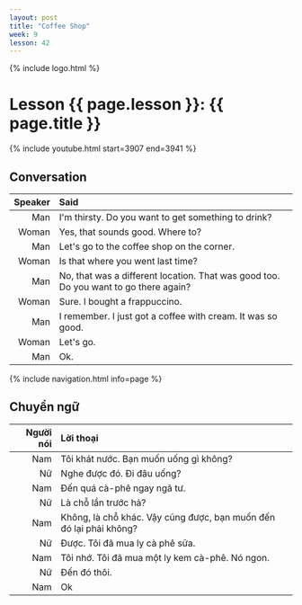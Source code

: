 ```yaml
---
layout: post
title: "Coffee Shop"
week: 9
lesson: 42
---
```


{% include logo.html %}
  
# Lesson {{ page.lesson }}: {{ page.title }}

{% include youtube.html start=3907 end=3941 %}

## Conversation

Speaker | Said
---: | :---
Man | I'm thirsty. Do you want to get something to drink?
Woman | Yes, that sounds good. Where to?
Man | Let's go to the coffee shop on the corner.
Woman | Is that where you went last time?
Man | No, that was a different location. That was good too. Do you want to go there again?
Woman | Sure. I bought a frappuccino.
Man | I remember. I just got a coffee with cream. It was so good.
Woman | Let's go.
Man | Ok.

{% include navigation.html info=page %}

## Chuyển ngữ

Người nói | Lời thoại
---: | :---
Nam | Tôi khát nước. Bạn muốn uống gì không?
Nữ | Nghe được đó. Đi đâu uống?
Nam | Đến quá cà-phê ngay ngã tư.
Nữ | Là chỗ lần trước hả?
Nam | Không, là chỗ khác. Vậy cũng được, bạn muốn đến đó lại phải không?
Nữ | Được. Tôi đã mua ly cà phê sữa.
Nam | Tôi nhớ. Tôi đã mua một ly kem cà-phê. Nó ngon.
Nữ | Đến đó thôi.
Nam | Ok
